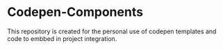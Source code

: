 # Codepen-Components
This repository is created for the personal use of codepen templates and code to embbed in project integration.
